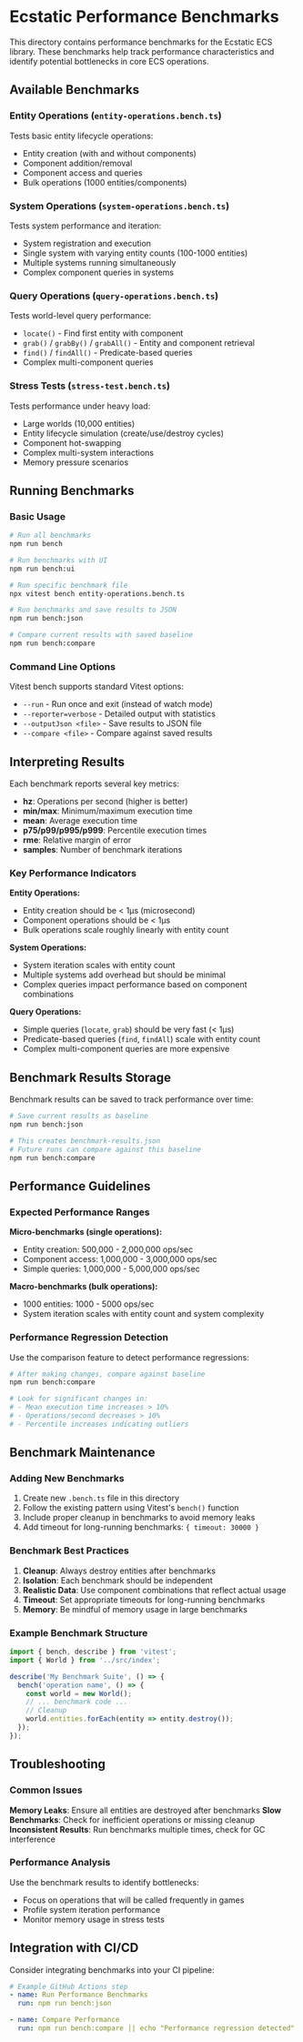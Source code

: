 # Ecstatic Performance Benchmarks

This directory contains performance benchmarks for the Ecstatic ECS library. These benchmarks help track performance characteristics and identify potential bottlenecks in core ECS operations.

## Available Benchmarks

### Entity Operations (`entity-operations.bench.ts`)

Tests basic entity lifecycle operations:

- Entity creation (with and without components)
- Component addition/removal
- Component access and queries
- Bulk operations (1000 entities/components)

### System Operations (`system-operations.bench.ts`)

Tests system performance and iteration:

- System registration and execution
- Single system with varying entity counts (100-1000 entities)
- Multiple systems running simultaneously
- Complex component queries in systems

### Query Operations (`query-operations.bench.ts`)

Tests world-level query performance:

- `locate()` - Find first entity with component
- `grab()` / `grabBy()` / `grabAll()` - Entity and component retrieval
- `find()` / `findAll()` - Predicate-based queries
- Complex multi-component queries

### Stress Tests (`stress-test.bench.ts`)

Tests performance under heavy load:

- Large worlds (10,000 entities)
- Entity lifecycle simulation (create/use/destroy cycles)
- Component hot-swapping
- Complex multi-system interactions
- Memory pressure scenarios

## Running Benchmarks

### Basic Usage

```bash
# Run all benchmarks
npm run bench

# Run benchmarks with UI
npm run bench:ui

# Run specific benchmark file
npx vitest bench entity-operations.bench.ts

# Run benchmarks and save results to JSON
npm run bench:json

# Compare current results with saved baseline
npm run bench:compare
```

### Command Line Options

Vitest bench supports standard Vitest options:

- `--run` - Run once and exit (instead of watch mode)
- `--reporter=verbose` - Detailed output with statistics
- `--outputJson <file>` - Save results to JSON file
- `--compare <file>` - Compare against saved results

## Interpreting Results

Each benchmark reports several key metrics:

- **hz**: Operations per second (higher is better)
- **min/max**: Minimum/maximum execution time
- **mean**: Average execution time
- **p75/p99/p995/p999**: Percentile execution times
- **rme**: Relative margin of error
- **samples**: Number of benchmark iterations

### Key Performance Indicators

**Entity Operations:**

- Entity creation should be < 1μs (microsecond)
- Component operations should be < 1μs
- Bulk operations scale roughly linearly with entity count

**System Operations:**

- System iteration scales with entity count
- Multiple systems add overhead but should be minimal
- Complex queries impact performance based on component combinations

**Query Operations:**

- Simple queries (`locate`, `grab`) should be very fast (< 1μs)
- Predicate-based queries (`find`, `findAll`) scale with entity count
- Complex multi-component queries are more expensive

## Benchmark Results Storage

Benchmark results can be saved to track performance over time:

```bash
# Save current results as baseline
npm run bench:json

# This creates benchmark-results.json
# Future runs can compare against this baseline
npm run bench:compare
```

## Performance Guidelines

### Expected Performance Ranges

**Micro-benchmarks (single operations):**

- Entity creation: 500,000 - 2,000,000 ops/sec
- Component access: 1,000,000 - 3,000,000 ops/sec
- Simple queries: 1,000,000 - 5,000,000 ops/sec

**Macro-benchmarks (bulk operations):**

- 1000 entities: 1000 - 5000 ops/sec
- System iteration scales with entity count and system complexity

### Performance Regression Detection

Use the comparison feature to detect performance regressions:

```bash
# After making changes, compare against baseline
npm run bench:compare

# Look for significant changes in:
# - Mean execution time increases > 10%
# - Operations/second decreases > 10%
# - Percentile increases indicating outliers
```

## Benchmark Maintenance

### Adding New Benchmarks

1. Create new `.bench.ts` file in this directory
2. Follow the existing pattern using Vitest's `bench()` function
3. Include proper cleanup in benchmarks to avoid memory leaks
4. Add timeout for long-running benchmarks: `{ timeout: 30000 }`

### Benchmark Best Practices

1. **Cleanup**: Always destroy entities after benchmarks
2. **Isolation**: Each benchmark should be independent
3. **Realistic Data**: Use component combinations that reflect actual usage
4. **Timeout**: Set appropriate timeouts for long-running benchmarks
5. **Memory**: Be mindful of memory usage in large benchmarks

### Example Benchmark Structure

```typescript
import { bench, describe } from 'vitest';
import { World } from '../src/index';

describe('My Benchmark Suite', () => {
  bench('operation name', () => {
    const world = new World();
    // ... benchmark code ...
    // Cleanup
    world.entities.forEach(entity => entity.destroy());
  });
});
```

## Troubleshooting

### Common Issues

**Memory Leaks**: Ensure all entities are destroyed after benchmarks
**Slow Benchmarks**: Check for inefficient operations or missing cleanup
**Inconsistent Results**: Run benchmarks multiple times, check for GC interference

### Performance Analysis

Use the benchmark results to identify bottlenecks:

- Focus on operations that will be called frequently in games
- Profile system iteration performance
- Monitor memory usage in stress tests

## Integration with CI/CD

Consider integrating benchmarks into your CI pipeline:

```yaml
# Example GitHub Actions step
- name: Run Performance Benchmarks
  run: npm run bench:json

- name: Compare Performance
  run: npm run bench:compare || echo "Performance regression detected"
```

